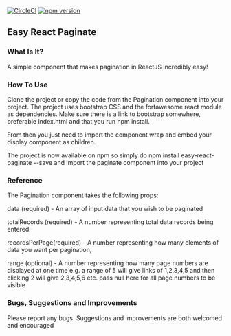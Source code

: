 [![CircleCI](https://circleci.com/gh/Xerith89/easy-react-paginate.svg?style=svg)](https://circleci.com/gh/Xerith89/easy-react-paginate)
[![npm version](https://badge.fury.io/js/easy-react-paginate.svg)](https://badge.fury.io/js/easy-react-paginate)

## Easy React Paginate

### What Is It?

A simple component that makes pagination in ReactJS incredibly easy!

### How To Use

Clone the project or copy the code from the Pagination component into your project.
The project uses bootstrap CSS and the fortawesome react module as dependencies. Make sure there is a link to bootstrap somewhere, preferable index.html and that you run npm install.

From then you just need to import the component wrap and embed your display component as children.

The project is now available on npm so simply do npm install easy-react-paginate --save and import the paginate component into your project

### Reference

The Pagination component takes the following props:

data (required) - An array of input data that you wish to be paginated

totalRecords (required) - A number representing total data records being entered

recordsPerPage(required) - A number representing how many elements of data you want per pagination,

range (optional) - A number representing how many page numbers are displayed at one time e.g. a range of 5 will give links of 1,2,3,4,5
and then clicking 2 will give 2,3,4,5,6 etc. pass null here for all page numbers to be visible

### Bugs, Suggestions and Improvements

Please report any bugs. Suggestions and improvements are both welcomed and encouraged

